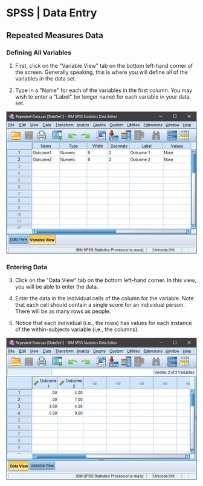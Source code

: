 # SPSS | Data Entry

## Repeated Measures Data 

### Defining All Variables 

1. First, click on the "Variable View" tab on the bottom left-hand corner of the screen. Generally speaking, this is where you will define all of the variables in the data set. 

2. Type in a "Name" for each of the variables in the first column. You may wish to enter a "Label" (or longer name) for each variable in your data set. 

<p align="center"><kbd><img src="repeated1.png"></kbd></p>

### Entering Data

3. Click on the "Data View" tab on the bottom left-hand corner. In this view, you will be able to enter the data.

4. Enter the data in the individual cells of the column for the variable. Note that each cell should contain a single score for an individual person. There will be as many rows as people.

5. Notice that each individual (i.e., the rows) has values for each instance of the within-subjects variable (i.e., the columns). 

<p align="center"><kbd><img src="repeated2.png"></kbd></p>

